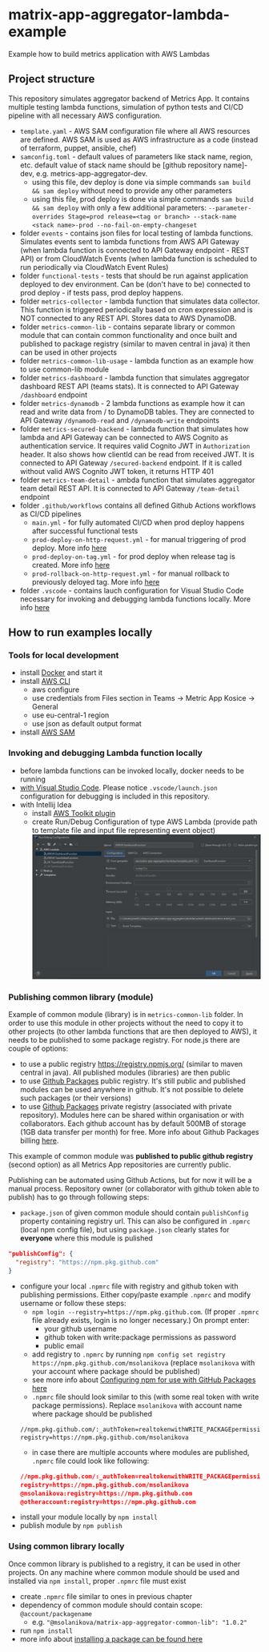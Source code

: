 # matrix-app-aggregator-lambda-example
Example how to build metrics application with AWS Lambdas

## Project structure
This repository simulates aggregator backend of Metrics App. It contains multiple testing lambda functions, simulation of python tests and CI/CD pipeline with all necessary AWS configuration. 

* `template.yaml` -  AWS SAM configuration file where all AWS resources are defined. AWS SAM is used as AWS infrastructure as a code (instead of terraform, puppet, ansible, chef)
* `samconfig.toml` - default values of parameters like stack name, region, etc.
default value of stack name should be [github repository name]-dev, e.g. metrics-app-aggregator-dev. 
  * using this file, dev deploy is done via simple commands `sam build && sam deploy` without need to provide any other parameters
  * using this file, prod deploy is done via simple commands `sam build && sam deploy` with only a few additional parameters: `--parameter-overrides Stage=prod release=<tag or branch> --stack-name <stack name>-prod --no-fail-on-empty-changeset`
* folder `events` - contains json files for local testing of lambda functions. Simulates events sent to lambda functions from AWS API Gateway (when lambda function is connected to API Gateway endpoint - REST API) or from CloudWatch Events (when lambda function is scheduled to run periodically via CloudWatch Event Rules)
* folder `functional-tests` - tests that should be run against application deployed to dev environment. Can be (don't have to be) connected to prod deploy - if tests pass, prod deploy happens.
* folder `metrics-collector` - lambda function that simulates data collector. This function is triggered periodically based on cron expression and is NOT connected to any REST API. Stores data to AWS DynamoDB.
* folder `metrics-common-lib` - contains separate library or common module that can contain common functionality and once built and published to package registry (similar to maven central in java) it then can be used in other projects
* folder `metrics-common-lib-usage` - lambda function as an example how to use common-lib module
* folder `metrics-dashboard` - lambda function that simulates aggregator dashboard REST API (teams stats). It is connected to API Gateway `/dashboard` endpoint
* folder `metrics-dynamodb` - 2 lambda functions as example how it can read and write data from / to DynamoDB tables. They are connected to API Gateway `/dynamodb-read` and `/dynamodb-write` endpoints
* folder `metrics-secured-backend` - lambda function that simulates how lambda and API Gateway can be connected to AWS Cognito as authentication service. It requires valid Cognito JWT in `Authorization` header. It also shows how clientId can be read from received JWT. It is connected to API Gateway `/secured-backend` endpoint. If it is called without valid AWS Cognito JWT token, it returns HTTP 401
* folder `metrics-team-detail` - ambda function that simulates aggregator team detail REST API. It is connected to API Gateway `/team-detail` endpoint
* folder `.github/workflows` contains all defined Github Actions workflows as CI/CD pipelines
  * `main.yml` - for fully automated CI/CD when prod deploy happens after successful functional tests
  * `prod-deploy-on-http-request.yml` - for manual triggering of prod deploy. More info [here](https://github.com/msolanikova/matrix-app-docs/tree/master/development-process/README.md#2-manual-prod-deploy-on-demand-on-approval)
  * `prod-deploy-on-tag.yml` - for prod deploy when release tag is created. More info [here](https://github.com/msolanikova/matrix-app-docs/tree/master/development-process/README.md#3-manual-prod-deploy-on-release-tag-creation-the-best)
  * `prod-rollback-on-http-request.yml` - for manual rollback to previously deloyed tag. More info [here](https://github.com/msolanikova/matrix-app-docs/tree/master/development-process/README.md#3-manual-prod-deploy-on-release-tag-creation-the-best)
* folder `.vscode` - contains lauch configuration for Visual Studio Code necessary for invoking and debugging lambda functions locally. More info [here](https://github.com/msolanikova/matrix-app-docs/tree/master/development-process/README.md#invoking-and-debugging-lambda-function-locally)

## How to run examples locally

### Tools for local development
- install [Docker](https://www.docker.com/products/docker-desktop) and start it
- install [AWS CLI](https://aws.amazon.com/cli/)
    - aws configure
    - use credentials from Files section in Teams -> Metric App Kosice -> General
    - use eu-central-1 region
    - use json as default output format
- install [AWS SAM](https://aws.amazon.com/serverless/sam/)

### Invoking and debugging Lambda function locally
   - before lambda functions can be invoked locally, docker needs to be running
   - [with Visual Studio Code](https://docs.aws.amazon.com/serverless-application-model/latest/developerguide/serverless-sam-cli-using-debugging-nodejs.html). Please notice `.vscode/launch.json` configuration for debugging is included in this repository.
   - with Intellij Idea
       - install [AWS Toolkit plugin](https://plugins.jetbrains.com/plugin/11349-aws-toolkit)
       - create Run/Debug Configuration of type AWS Lambda (provide path to template file and input file representing event object)
       ![Idea debug configuration](images/idea-debug-configuration.png "Idea debug configuration")

### Publishing common library (module)
Example of common module (library) is in `metrics-common-lib` folder. In order to use this module in other projects without the need to copy it to other projects (to other lambda functions that are then deployed to AWS), it needs to be published to some package registry. For node.js there are couple of options:
- to use a public registry https://registry.npmjs.org/ (similar to maven central in java). All published modules (libraries) are then public
- to use [Github Packages](https://help.github.com/en/packages) public registry. It's still public and published modules can be used anywhere in github. It's not possible to delete such packages (or their versions)
- to use [Github Packages](https://help.github.com/en/packages) private registry (associated with private repository). Modules here can be shared within organisation or with collaborators. Each github account has by default 500MB of storage (1GB data transfer per month) for free. More info about Github Packages billing [here](https://help.github.com/en/github/setting-up-and-managing-billing-and-payments-on-github/about-billing-for-github-packages). 

This example of common module was **published to public github registry** (second option) as all Metrics App repositories are currently public. 

Publishing can be automated using Github Actions, but for now it will be a manual process. Repository owner (or collaborator with github token able to publish) has to go through following steps:
* `package.json` of given common module should contain `publishConfig` property containing registry url. This can also be configured in `.npmrc` (local npm config file), but using `package.json` clearly states for **everyone** where this module is pulished
```json
"publishConfig": {
  "registry": "https://npm.pkg.github.com"
}
```
* configure your local `.npmrc` file with registry and github token with publishing permissions. Either copy/paste example `.npmrc` and modify username or follow these steps:
  * `npm login --registry=https://npm.pkg.github.com`. (If proper `.npmrc` file already exists, login is no longer necessary.) On prompt enter:
    * your github username
    * github token with write:package permissions as password 
    * public email
  * add registry to `.npmrc` by running `npm config set registry https://npm.pkg.github.com/msolanikova` (replace `msolanikova` with your account where package should be published)
  * see more info about [Configuring npm for use with GitHub Packages here](https://help.github.com/en/packages/using-github-packages-with-your-projects-ecosystem/configuring-npm-for-use-with-github-packages)
  * `.npmrc` file should look similar to this (with some real token with write package permissions). Replace `msolanikova` with account name where package should be published
  ```
  //npm.pkg.github.com/:_authToken=realtokenwithWRITE_PACKAGEpermissions
  registry=https://npm.pkg.github.com/msolanikova
  ```
  * in case there are multiple accounts where modules are published, `.npmrc` file could look like following:
  ```json
  //npm.pkg.github.com/:_authToken=realtokenwithWRITE_PACKAGEpermissions
  registry=https://npm.pkg.github.com/msolanikova
  @msolanikova:registry=https://npm.pkg.github.com
  @otheraccount:registry=https://npm.pkg.github.com
  ```
* install your module locally by `npm install`
* publish module by `npm publish`

### Using common library locally
Once common library is published to a registry, it can be used in other projects. On any machine where common module should be used and installed via `npm install`, proper `.npmrc` file must exist 
* create `.npmrc` file similar to ones in previous chapter
* dependency of common module should contain scope: `@account/packagename`
  * e.g. `"@msolanikova/matrix-app-aggregator-common-lib": "1.0.2"` 
* run `npm install`
* more info about [installing a package can be found here](https://help.github.com/en/packages/using-github-packages-with-your-projects-ecosystem/configuring-npm-for-use-with-github-packages)